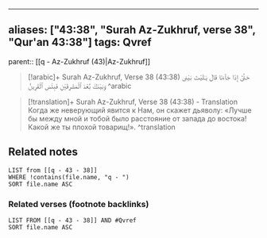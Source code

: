 
---
aliases: ["43:38", "Surah Az-Zukhruf, verse 38", "Qur'an 43:38"]
tags: Qvref
---

parent:: [[q - Az-Zukhruf (43)|Az-Zukhruf]]

> [!arabic]+ Surah Az-Zukhruf, Verse 38 (43:38)
> <span class="quran-arabic">حَتَّىٰٓ إِذَا جَآءَنَا قَالَ يَـٰلَيْتَ بَيْنِى وَبَيْنَكَ بُعْدَ ٱلْمَشْرِقَيْنِ فَبِئْسَ ٱلْقَرِينُ</span>
^arabic

> [!translation]+ Surah Az-Zukhruf, Verse 38 (43:38) - Translation
> Когда же неверующий явится к Нам, он скажет дьяволу: «Лучше бы между мной и тобой было расстояние от запада до востока! Какой же ты плохой товарищ!».
^translation



## Related notes
```dataview
LIST from [[q - 43 - 38]]
WHERE !contains(file.name, "q - ")
SORT file.name ASC
```

### Related verses (footnote backlinks)
```dataview
LIST FROM [[q - 43 - 38]] AND #Qvref
SORT file.name ASC
```

